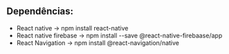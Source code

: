 ## Dependências:

- React native -> npm install react-native
- React native firebase -> npm install --save @react-native-firebaase/app
- React Navigation -> npm install @react-navigation/native
